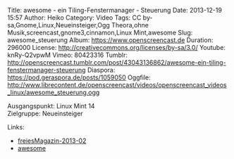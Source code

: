 Title: awesome - ein Tiling-Fenstermanager - Steuerung
Date: 2013-12-19 15:57
Author: Heiko
Category: Video
Tags: CC by-sa,Gnome,Linux,Neueinsteiger,Ogg Theora,ohne Musik,screencast,gnome3,cinnamon,Linux Mint,awesome
Slug: awesome_steuerung
Album: https://www.openscreencast.de
Duration: 296000
License: http://creativecommons.org/licenses/by-sa/3.0/
Youtube: knRy-Q2vpwM
Vimeo: 80423316
Tumblr: http://openscreencast.tumblr.com/post/43043136862/awesome-ein-tiling-fenstermanager-steuerung
Diaspora: https://pod.geraspora.de/posts/1059050
Oggfile: http://www.librecontent.de/openscreencast/videos/openscreencast_videos_linux/awesome_steuerung.ogg

Ausgangspunkt: Linux Mint 14  
Zielgruppe: Neueinsteiger  

Links:

  * [freiesMagazin-2013-02](http://www.freiesmagazin.de/freiesMagazin-2013-02 "Link zu freiesmagazin.de")
  * [awesome](http://awesome.naquadah.org/ "Link zu awesome")

